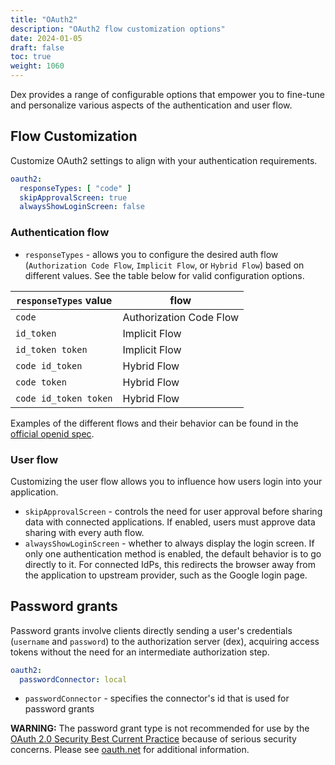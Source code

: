 ```yaml
---
title: "OAuth2"
description: "OAuth2 flow customization options"
date: 2024-01-05
draft: false
toc: true
weight: 1060
---
```

Dex provides a range of configurable options that empower you to fine-tune and personalize various aspects of the authentication and user flow.

## Flow Customization
Customize OAuth2 settings to align with your authentication requirements.

```yaml
oauth2:
  responseTypes: [ "code" ]
  skipApprovalScreen: true
  alwaysShowLoginScreen: false
```

### Authentication flow
* `responseTypes` - allows you to configure the desired auth flow (`Authorization Code Flow`, `Implicit Flow`, or `Hybrid Flow`) based on different values. See the table below for valid configuration options.

| `responseTypes` value  | flow                    |
|------------------------|-------------------------|
| `code`                 | Authorization Code Flow |
| `id_token`             | Implicit Flow           |
| `id_token token`       | Implicit Flow           |
| `code id_token`        | Hybrid Flow             |
| `code token`           | Hybrid Flow             |
| `code id_token token`  | Hybrid Flow             |
Examples of the different flows and their behavior can be found in the [official openid spec](https://openid.net/specs/openid-connect-core-1_0.html#AuthorizationExamples).

### User flow

Customizing the user flow allows you to influence how users login into your application.

* `skipApprovalScreen` - controls the need for user approval before sharing data with connected applications. If enabled, users must approve data sharing with every auth flow.
* `alwaysShowLoginScreen` - whether to always display the login screen. If only one authentication method is enabled, the default behavior is to go directly to it. For connected IdPs, this redirects the browser away from the application to upstream provider, such as the Google login page.

## Password grants
Password grants involve clients directly sending a user's credentials (`username` and `password`) to the authorization server (dex), acquiring access tokens without the need for an intermediate authorization step.
```yaml
oauth2:
  passwordConnector: local
```
* `passwordConnector` -  specifies the connector's id that is used for password grants

**WARNING:** The password grant type is not recommended for use by the [OAuth 2.0 Security Best Current Practice](https://datatracker.ietf.org/doc/html/draft-ietf-oauth-security-topics-13#section-3.4) because of serious security concerns.
Please see [oauth.net](https://oauth.net/2/grant-types/password/) for additional information.
